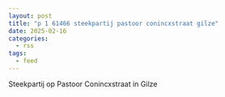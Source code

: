 ```yaml
---
layout: post
title: "p 1 61466 steekpartij pastoor conincxstraat gilze"
date: 2025-02-16
categories: 
  - rss
tags: 
  - feed
---
```


Steekpartij op Pastoor Conincxstraat in Gilze
